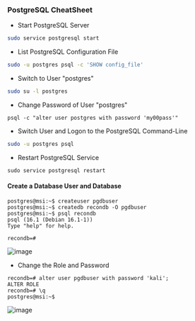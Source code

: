 ### PostgreSQL CheatSheet

- Start PostgreSQL Server
```bash
sudo service postgresql start
```

- List PostgreSQL Configuration File
```bash
sudo -u postgres psql -c 'SHOW config_file'
```

- Switch to User "postgres"
```bash
sudo su -l postgres
```

- Change Password of User "postgres"
```
psql -c "alter user postgres with password 'my00pass'"
```

- Switch User and Logon to the PostgreSQL Command-Line
```bash
sudo -u postgres psql
```

- Restart PostgreSQL Service
```
sudo service postgresql restart
```

#### Create a Database User and Database
```
postgres@msi:~$ createuser pgdbuser
postgres@msi:~$ createdb recondb -O pgdbuser
postgres@msi:~$ psql recondb
psql (16.1 (Debian 16.1-1))
Type "help" for help.

recondb=#
```
![image](https://github.com/karanshergill/CheatSheets/assets/83878909/37741607-69ea-4af1-819c-e3818a6584a6)

- Change the Role and Password
```
recondb=# alter user pgdbuser with password 'kali';
ALTER ROLE
recondb=# \q
postgres@msi:~$
```
![image](https://github.com/karanshergill/CheatSheets/assets/83878909/e72aa482-773f-4db1-a362-62d5136123c0)
